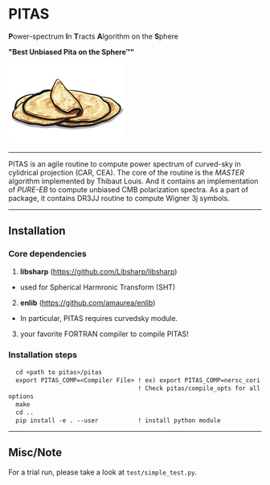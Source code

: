 # PITAS
**P**ower-spectrum **I**n **T**racts **A**lgorithm on the **S**phere

**"Best Unbiased Pita on the Sphere™"** 

![alt text](https://github.com/dwhan89/pitas/blob/master/resource/pita2.jpg "PITAS")

------
PITAS is an agile routine to compute power spectrum of curved-sky in cylidrical projection (CAR, CEA). The core of the routine is the *MASTER* algorithm implemented by Thibaut Louis. And it contains an implementation of *PURE-EB* to compute unbiased CMB polarization spectra. As a part of package, it contains DR3JJ routine to compute Wigner 3j symbols.   

------

## Installation

### Core dependencies
1. **libsharp** (https://github.com/Libsharp/libsharp)
* used for Spherical Harmronic Transform (SHT)
2. **enlib** (https://github.com/amaurea/enlib)
* In particular, PITAS requires curvedsky module.
3. your favorite FORTRAN compiler to compile PITAS!

### Installation steps
```
  cd <path to pitas>/pitas
  export PITAS_COMP=<Compiler File> ! ex) export PITAS_COMP=nersc_cori
                                    ! Check pitas/compile_opts for all options
  make
  cd ..
  pip install -e . --user           ! install python module 
```

------
## Misc/Note
For a trial run, please take a look at ```test/simple_test.py```.


